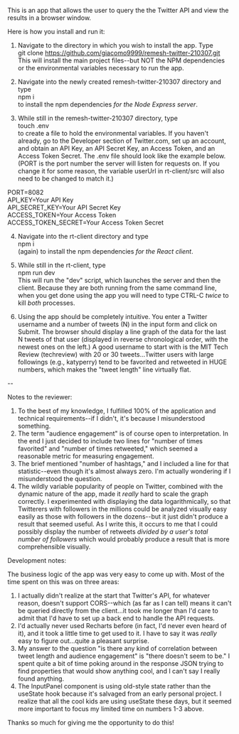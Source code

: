 This is an app that allows the user to query the the Twitter API and view the results in a browser window.

Here is how you install and run it:  

1. Navigate to the directory in which you wish to install the app. Type  
git clone https://github.com/giacomo9999/remesh-twitter-210307.git  
This will install the main project files--but NOT the NPM dependencies or the environmental variables necessary to run the app.

2. Navigate into the newly created remesh-twitter-210307 directory and type  
npm i  
to install the npm dependencies *for the Node Express server*.

3. While still in the remesh-twitter-210307 directory, type  
touch .env  
to create a file to hold the environmental variables. If you haven't already, go to the Developer section of Twitter.com, set up an account, and obtain an API Key, an API Secret Key, an Access Token, and an Access Token Secret. The .env file should look like the example below. (PORT is the port number the server will listen for requests on. If you change it for some reason, the variable userUrl in rt-client/src will also need to be changed to match it.)

PORT=8082  
API_KEY=Your API Key  
API_SECRET_KEY=Your API Secret Key  
ACCESS_TOKEN=Your Access Token  
ACCESS_TOKEN_SECRET=Your Access Token Secret  

4. Navigate into the rt-client directory and type   
npm i    
(again) to install the npm dependencies *for the React client*.  

5. While still in the rt-client, type  
npm run dev  
This will run the "dev" script, which launches the server and then the client. Because they are both running from the same command line, when you get done using the app you will need to type CTRL-C *twice* to kill *both* processes.

6. Using the app should be completely intuitive.  You enter a Twitter username and a number of tweets (N) in the input form and click on Submit. The browser should display a line graph of the data for the last N tweets of that user (displayed in reverse chronological order, with the newest ones on the left.) A good username to start with is the MIT Tech Review (techreview) with 20 or 30 tweets...Twitter users with large followings (e.g., katyperry) tend to be favorited and retweeted in HUGE numbers, which makes the "tweet length" line virtually flat.

--

Notes to the reviewer:    
1. To the best of my knowledge, I fulfilled 100% of the application and technical requirements--if I didn't, it's because I misunderstood something.      
2. The term "audience engagement" is of course open to interpretation. In the end I just decided to include two lines for "number of times favorited" and "number of times retweeted," which seemed a reasonable metric for measuring engagement.
3. The brief mentioned "number of hashtags," and I included a line for that statistic--even though it's almost always zero. I'm actually wondering if I misunderstood the question.  
4. The wildly variable popularity of people on Twitter, combined with the dynamic nature of the app, made it *really* hard to scale the graph correctly. I experimented with displaying the data logarithmically, so that Twitterers with followers in the millions could be analyzed visually easy easily as those with followers in the dozens--but it just didn't produce a result that seemed useful.  As I write this, it occurs to me that I could possibly display the number of retweets *divided by a user's total number of followers* which would probably produce a result that is more comprehensible visually.

Development notes:  

The business logic of the app was very easy to come up with. Most of the time spent on this was on three areas:  
1. I actually didn't realize at the start that Twitter's API, for whatever reason, doesn't support CORS--which (as far as I can tell) means it can't be queried directly from the client...it took me longer than I'd care to admit that I'd have to set up a back end to handle the API requests.  
2. I'd actually never used Recharts before (in fact, I'd never even heard of it), and it took a little time to get used to it.  I have to say it was *really* easy to figure out...quite a pleasant surprise.  
3. My answer to the question "is there any kind of correlation between tweet length and audience engagement" is "there doesn't seem to be." I spent quite a bit of time poking around in the response JSON trying to find properties that would show anything cool, and I can't say I really found anything.
4. The InputPanel component is using old-style state rather than the useState hook because it's salvaged from an early personal project. I realize that all the cool kids are using useState these days, but it seemed more important to focus my limited time on numbers 1-3 above.  

Thanks so much for giving me the opportunity to do this!  


